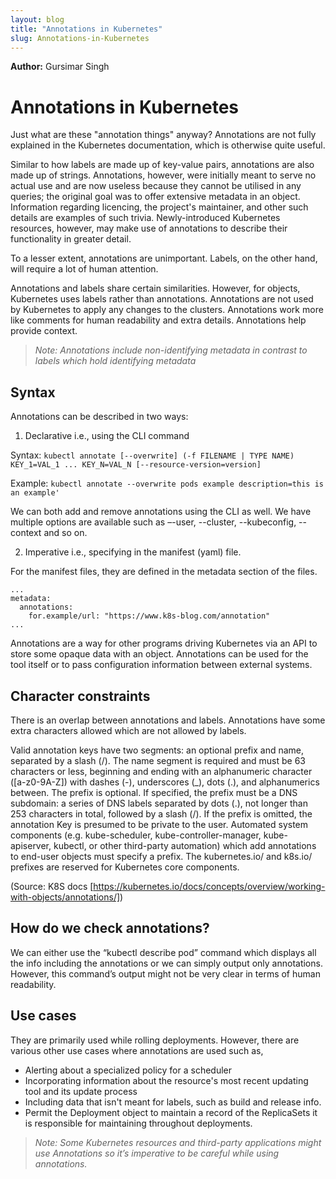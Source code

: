 ```yaml
---
layout: blog
title: "Annotations in Kubernetes"
slug: Annotations-in-Kubernetes
---
```


**Author:** Gursimar Singh


# Annotations in Kubernetes
Just what are these "annotation things" anyway? Annotations are not fully explained in the Kubernetes documentation, which is otherwise quite useful.

Similar to how labels are made up of key-value pairs, annotations are also made up of strings. Annotations, however, were initially meant to serve no actual use and are now useless because they cannot be utilised in any queries; the original goal was to offer extensive metadata in an object. Information regarding licencing, the project's maintainer, and other such details are examples of such trivia. Newly-introduced Kubernetes resources, however, may make use of annotations to describe their functionality in greater detail.

To a lesser extent, annotations are unimportant. Labels, on the other hand, will require a lot of human attention.

Annotations and labels share certain similarities. However, for objects, Kubernetes uses labels rather than annotations. Annotations are not used by Kubernetes to apply any changes to the clusters. Annotations work more like comments for human readability and extra details. Annotations help provide context. 

> _Note: Annotations include non-identifying metadata in contrast to labels which hold identifying metadata_

## Syntax
Annotations can be described in two ways:
1. Declarative i.e., using the CLI command

Syntax: ` kubectl annotate [--overwrite] (-f FILENAME | TYPE NAME) KEY_1=VAL_1 ... KEY_N=VAL_N [--resource-version=version] `

Example: `kubectl annotate --overwrite pods example description=this is an example'`

We can both add and remove annotations using the CLI as well.
We have multiple options are available such as –-user, --cluster, --kubeconfig, --context and so on. 


2.	Imperative i.e., specifying in the manifest (yaml) file.

For the manifest files, they are defined in the metadata section of the files.
```
...
metadata:
  annotations:
    for.example/url: "https://www.k8s-blog.com/annotation"
...
```

Annotations are a way for other programs driving Kubernetes via an API to store some opaque data with an object. Annotations can be used for the tool itself or to pass configuration information between external systems.

## Character constraints
There is an overlap between annotations and labels. Annotations have some extra characters allowed which are not allowed by labels.

Valid annotation keys have two segments: an optional prefix and name, separated by a slash (/). The name segment is required and must be 63 characters or less, beginning and ending with an alphanumeric character ([a-z0-9A-Z]) with dashes (-), underscores (_), dots (.), and alphanumerics between. The prefix is optional. If specified, the prefix must be a DNS subdomain: a series of DNS labels separated by dots (.), not longer than 253 characters in total, followed by a slash (/).
If the prefix is omitted, the annotation Key is presumed to be private to the user. Automated system components (e.g. kube-scheduler, kube-controller-manager, kube-apiserver, kubectl, or other third-party automation) which add annotations to end-user objects must specify a prefix.
The kubernetes.io/ and k8s.io/ prefixes are reserved for Kubernetes core components.

(Source: K8S docs [https://kubernetes.io/docs/concepts/overview/working-with-objects/annotations/])

## How do we check annotations?
We can either use the “kubectl describe pod” command which displays all the info including the annotations or we can simply output only annotations.
However, this command’s output might not be very clear in terms of human readability. 

## Use cases
They are primarily used while rolling deployments. However, there are various other use cases where annotations are used such as, 
- Alerting about a specialized policy for a scheduler
- Incorporating information about the resource's most recent updating tool and its update process
- Including data that isn't meant for labels, such as build and release info.
- Permit the Deployment object to maintain a record of the ReplicaSets it is responsible for maintaining throughout deployments.

> _Note: Some Kubernetes resources and third-party applications might use Annotations so it’s imperative to be careful while using annotations._